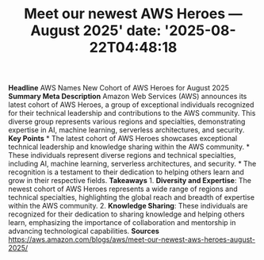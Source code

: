 ﻿---
title: "Meet our newest AWS Heroes — August 2025'
date: '2025-08-22T04:48:18"
category: "Markets"
summary: ""
slug: "meet our newest aws heroes  august 2025"
source_urls:
  - "https://aws.amazon.com/blogs/aws/meet-our-newest-aws-heroes-august-2025/"
seo:
  title: "Meet our newest AWS Heroes — August 2025 | Hash n Hedge'
  description: '"
  keywords: ["news", "markets", "brief"]
---
**Headline** AWS Names New Cohort of AWS Heroes for August 2025  **Summary Meta Description** Amazon Web Services (AWS) announces its latest cohort of AWS Heroes, a group of exceptional individuals recognized for their technical leadership and contributions to the AWS community. This diverse group represents various regions and specialties, demonstrating expertise in AI, machine learning, serverless architectures, and security.  **Key Points**  * The latest cohort of AWS Heroes showcases exceptional technical leadership and knowledge sharing within the AWS community. * These individuals represent diverse regions and technical specialties, including AI, machine learning, serverless architectures, and security. * The recognition is a testament to their dedication to helping others learn and grow in their respective fields.  **Takeaways**  1. **Diversity and Expertise**: The newest cohort of AWS Heroes represents a wide range of regions and technical specialties, highlighting the global reach and breadth of expertise within the AWS community. 2. **Knowledge Sharing**: These individuals are recognized for their dedication to sharing knowledge and helping others learn, emphasizing the importance of collaboration and mentorship in advancing technological capabilities.  **Sources** https://aws.amazon.com/blogs/aws/meet-our-newest-aws-heroes-august-2025/ 
